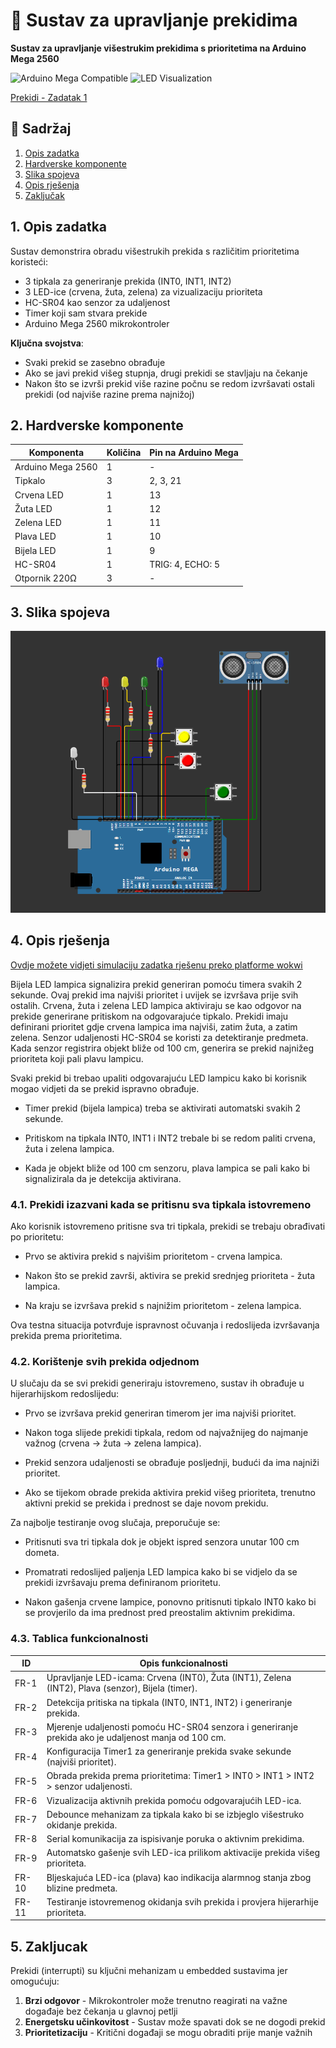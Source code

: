 # 🚦 Sustav za upravljanje prekidima

**Sustav za upravljanje višestrukim prekidima s prioritetima na Arduino Mega 2560**

![Arduino Mega Compatible](https://img.shields.io/badge/Platform-Arduino_Mega_2560-blue)
![LED Visualization](<https://img.shields.io/badge/Visualization-5_LEDs_(RGB)-yellowgreen>)

[Prekidi - Zadatak 1](https://wokwi.com/projects/426796676518937601)

## 📖 Sadržaj

1. [Opis zadatka](#opis-projekta)
2. [Hardverske komponente](#hardverske-komponente)
3. [Slika spojeva](#slika-spojeva)
4. [Opis rješenja](#opis-rjesenja)
5. [Zaključak](#zakljucak)

## <a name="opis-projekta"></a>1. Opis zadatka

Sustav demonstrira obradu višestrukih prekida s različitim prioritetima koristeći:

- 3 tipkala za generiranje prekida (INT0, INT1, INT2)
- 3 LED-ice (crvena, žuta, zelena) za vizualizaciju prioriteta
- HC-SR04 kao senzor za udaljenost
- Timer koji sam stvara prekide
- Arduino Mega 2560 mikrokontroler

**Ključna svojstva**:

- Svaki prekid se zasebno obrađuje
- Ako se javi prekid višeg stupnja, drugi prekidi se stavljaju na čekanje
- Nakon što se izvrši prekid više razine počnu se redom izvršavati ostali prekidi (od najviše razine prema najnižoj)

## <a name="hardverske-komponente"></a>2. Hardverske komponente

| Komponenta        | Količina | Pin na Arduino Mega |
| ----------------- | -------- | ------------------- |
| Arduino Mega 2560 | 1        | -                   |
| Tipkalo           | 3        | 2, 3, 21            |
| Crvena LED        | 1        | 13                  |
| Žuta LED          | 1        | 12                  |
| Zelena LED        | 1        | 11                  |
| Plava LED         | 1        | 10                  |
| Bijela LED        | 1        | 9                   |
| HC-SR04           | 1        | TRIG: 4, ECHO: 5    |
| Otpornik 220Ω     | 3        | -                   |

## <a name="slika-spojeva"></a> 3. Slika spojeva

![Wiring Diagram](https://github.com/lhojski/RUS-Pametno-zvono-i-pametna-brava/blob/main/Zad_1_Hojski/Prekidi.png)

## 4. <a name="opis-rjesenja"></a>Opis rješenja

[Ovdje možete vidjeti simulaciju zadatka rješenu preko platforme wokwi](https://wokwi.com/projects/426796676518937601)

Bijela LED lampica signalizira prekid generiran pomoću timera svakih 2 sekunde. Ovaj prekid ima najviši prioritet i uvijek se izvršava prije svih ostalih.
Crvena, žuta i zelena LED lampica aktiviraju se kao odgovor na prekide generirane pritiskom na odgovarajuće tipkalo. Prekidi imaju definirani prioritet gdje crvena lampica ima najviši, zatim žuta, a zatim zelena.
Senzor udaljenosti HC-SR04 se koristi za detektiranje predmeta. Kada senzor registrira objekt bliže od 100 cm, generira se prekid najnižeg prioriteta koji pali plavu lampicu.

Svaki prekid bi trebao upaliti odgovarajuću LED lampicu kako bi korisnik mogao vidjeti da se prekid ispravno obrađuje.

- Timer prekid (bijela lampica) treba se aktivirati automatski svakih 2 sekunde.

- Pritiskom na tipkala INT0, INT1 i INT2 trebale bi se redom paliti crvena, žuta i zelena lampica.

- Kada je objekt bliže od 100 cm senzoru, plava lampica se pali kako bi signalizirala da je detekcija aktivirana.

### 4.1. Prekidi izazvani kada se pritisnu sva tipkala istovremeno

Ako korisnik istovremeno pritisne sva tri tipkala, prekidi se trebaju obrađivati po prioritetu:

- Prvo se aktivira prekid s najvišim prioritetom - crvena lampica.

- Nakon što se prekid završi, aktivira se prekid srednjeg prioriteta - žuta lampica.

- Na kraju se izvršava prekid s najnižim prioritetom - zelena lampica.

Ova testna situacija potvrđuje ispravnost očuvanja i redoslijeda izvršavanja prekida prema prioritetima.

### 4.2. Korištenje svih prekida odjednom

U slučaju da se svi prekidi generiraju istovremeno, sustav ih obrađuje u hijerarhijskom redoslijedu:

- Prvo se izvršava prekid generiran timerom jer ima najviši prioritet.

- Nakon toga slijede prekidi tipkala, redom od najvažnijeg do najmanje važnog (crvena → žuta → zelena lampica).

- Prekid senzora udaljenosti se obrađuje posljednji, budući da ima najniži prioritet.

- Ako se tijekom obrade prekida aktivira prekid višeg prioriteta, trenutno aktivni prekid se prekida i prednost se daje novom prekidu.

Za najbolje testiranje ovog slučaja, preporučuje se:

- Pritisnuti sva tri tipkala dok je objekt ispred senzora unutar 100 cm dometa.

- Promatrati redoslijed paljenja LED lampica kako bi se vidjelo da se prekidi izvršavaju prema definiranom prioritetu.

- Nakon gašenja crvene lampice, ponovno pritisnuti tipkalo INT0 kako bi se provjerilo da ima prednost pred preostalim aktivnim prekidima.

### 4.3. Tablica funkcionalnosti

| ID    | Opis funkcionalnosti                                                                                 |
| ----- | ---------------------------------------------------------------------------------------------------- |
| FR-1  | Upravljanje LED-icama: Crvena (INT0), Žuta (INT1), Zelena (INT2), Plava (senzor), Bijela (timer).    |
| FR-2  | Detekcija pritiska na tipkala (INT0, INT1, INT2) i generiranje prekida.                              |
| FR-3  | Mjerenje udaljenosti pomoću HC-SR04 senzora i generiranje prekida ako je udaljenost manja od 100 cm. |
| FR-4  | Konfiguracija Timer1 za generiranje prekida svake sekunde (najviši prioritet).                       |
| FR-5  | Obrada prekida prema prioritetima: Timer1 > INT0 > INT1 > INT2 > senzor udaljenosti.                 |
| FR-6  | Vizualizacija aktivnih prekida pomoću odgovarajućih LED-ica.                                         |
| FR-7  | Debounce mehanizam za tipkala kako bi se izbjeglo višestruko okidanje prekida.                       |
| FR-8  | Serial komunikacija za ispisivanje poruka o aktivnim prekidima.                                      |
| FR-9  | Automatsko gašenje svih LED-ica prilikom aktivacije prekida višeg prioriteta.                        |
| FR-10 | Bljeskajuća LED-ica (plava) kao indikacija alarmnog stanja zbog blizine predmeta.                    |
| FR-11 | Testiranje istovremenog okidanja svih prekida i provjera hijerarhije prioriteta.                     |

## 5. <a name="Zaključak"></a>Zakljucak

Prekidi (interrupti) su ključni mehanizam u embedded sustavima jer omogućuju:

1. **Brzi odgovor** - Mikrokontroler može trenutno reagirati na važne događaje bez čekanja u glavnoj petlji
2. **Energetsku učinkovitost** - Sustav može spavati dok se ne dogodi prekid
3. **Prioritetizaciju** - Kritični događaji se mogu obraditi prije manje važnih
